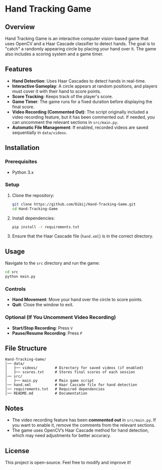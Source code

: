 # Hand Tracking Game  

## Overview  
Hand Tracking Game is an interactive computer vision-based game that uses OpenCV and a Haar Cascade classifier to detect hands. The goal is to "catch" a randomly appearing circle by placing your hand over it. The game also includes a scoring system and a game timer.  

## Features  
- **Hand Detection**: Uses Haar Cascades to detect hands in real-time.  
- **Interactive Gameplay**: A circle appears at random positions, and players must cover it with their hand to score points.  
- **Score Tracking**: Keeps track of the player's score.  
- **Game Timer**: The game runs for a fixed duration before displaying the final score.  
- **Video Recording (Commented Out)**: The script originally included a video recording feature, but it has been commented out. If needed, you can uncomment the relevant sections in `src/main.py`.  
- **Automatic File Management**: If enabled, recorded videos are saved sequentially in `data/videos`.  

## Installation  

### Prerequisites  
- Python 3.x  

### Setup  
1. Clone the repository:  
   ```bash
   git clone https://github.com/Dibij/Hand-Tracking-Game.git
   cd Hand-Tracking-Game
   ```  
2. Install dependencies:  
   ```bash
   pip install -r requirements.txt
   ```  
3. Ensure that the Haar Cascade file (`hand.xml`) is in the correct directory.  

## Usage  

Navigate to the `src` directory and run the game:  
```bash
cd src  
python main.py  
```  

### Controls  
- **Hand Movement**: Move your hand over the circle to score points.  
- **Quit**: Close the window to exit.  

### Optional (If You Uncomment Video Recording)  
- **Start/Stop Recording**: Press `V`  
- **Pause/Resume Recording**: Press `P`  

## File Structure  
```
Hand-Tracking-Game/
│── data/
│   ├── videos/        # Directory for saved videos (if enabled)
│   ├── scores.txt     # Stores final scores of each session
│── src/
│   ├── main.py        # Main game script
│── hand.xml           # Haar Cascade file for hand detection
│── requirements.txt   # Required dependencies
│── README.md          # Documentation
```

## Notes  
- The video recording feature has been **commented out** in `src/main.py`. If you want to enable it, remove the comments from the relevant sections.  
- The game uses OpenCV’s Haar Cascade method for hand detection, which may need adjustments for better accuracy.  

## License  
This project is open-source. Feel free to modify and improve it!  
